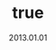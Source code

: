 ---
wip: "True"
title:
  de: "Vergilbte Gazellenleder-Karte"
  en: "Timeworn Gazelleskin Map"
  fr: "Vieille carte en peau de gazelle"
  ja: "古ぼけた地図G10"
  cn: "陈旧的瞪羚革地图"
  ko: "10등급 오래된 지도"
layout: treasuremap
page_type: guide
categories: "treasuremap"
instanceType: "treasuremap"
date: "2013.01.01"
patchNumber: "2.0"
patchName: "Stormblood"
expac: "sb"
image: "/assets/img/content/klassen/Chocobo.webp"
terms:
    - term: "TreasureMaps"
    - term: "Stormblood"
sortid: 13
order: 13
slug: "vergilbte_gazellenleder_karte"
zones:
  - zonename: "Abanisches Grenzland"
    fullimage: "/assets/img/TreasureMaps/Vergilbte Gazellenleder-Karte/Abanisches Grenzland/Abanisches Grenzland.webp"
    subimage:
      - "/assets/img/TreasureMaps/Vergilbte Gazellenleder-Karte/Abanisches Grenzland/A.webp"
      - "/assets/img/TreasureMaps/Vergilbte Gazellenleder-Karte/Abanisches Grenzland/B.webp"
      - "/assets/img/TreasureMaps/Vergilbte Gazellenleder-Karte/Abanisches Grenzland/C.webp"
      - "/assets/img/TreasureMaps/Vergilbte Gazellenleder-Karte/Abanisches Grenzland/D.webp"
      - "/assets/img/TreasureMaps/Vergilbte Gazellenleder-Karte/Abanisches Grenzland/E.webp"
      - "/assets/img/TreasureMaps/Vergilbte Gazellenleder-Karte/Abanisches Grenzland/F.webp"
      - "/assets/img/TreasureMaps/Vergilbte Gazellenleder-Karte/Abanisches Grenzland/G.webp"
      - "/assets/img/TreasureMaps/Vergilbte Gazellenleder-Karte/Abanisches Grenzland/H.webp"
  - zonename: "Die Zinnen"
    fullimage: "/assets/img/TreasureMaps/Vergilbte Gazellenleder-Karte/Die Zinnen/Die Zinnen.webp"
    subimage:
      - "/assets/img/TreasureMaps/Vergilbte Gazellenleder-Karte/Die Zinnen/A.webp"
      - "/assets/img/TreasureMaps/Vergilbte Gazellenleder-Karte/Die Zinnen/B.webp"
      - "/assets/img/TreasureMaps/Vergilbte Gazellenleder-Karte/Die Zinnen/C.webp"
      - "/assets/img/TreasureMaps/Vergilbte Gazellenleder-Karte/Die Zinnen/D.webp"
      - "/assets/img/TreasureMaps/Vergilbte Gazellenleder-Karte/Die Zinnen/E.webp"
      - "/assets/img/TreasureMaps/Vergilbte Gazellenleder-Karte/Die Zinnen/F.webp"
      - "/assets/img/TreasureMaps/Vergilbte Gazellenleder-Karte/Die Zinnen/G.webp"
      - "/assets/img/TreasureMaps/Vergilbte Gazellenleder-Karte/Die Zinnen/H.webp"
  - zonename: "Das Fenn"
    fullimage: "/assets/img/TreasureMaps/Vergilbte Gazellenleder-Karte/Das Fenn/Das Fenn.webp"
    subimage:
      - "/assets/img/TreasureMaps/Vergilbte Gazellenleder-Karte/Das Fenn/A.webp"
      - "/assets/img/TreasureMaps/Vergilbte Gazellenleder-Karte/Das Fenn/B.webp"
      - "/assets/img/TreasureMaps/Vergilbte Gazellenleder-Karte/Das Fenn/C.webp"
      - "/assets/img/TreasureMaps/Vergilbte Gazellenleder-Karte/Das Fenn/D.webp"
      - "/assets/img/TreasureMaps/Vergilbte Gazellenleder-Karte/Das Fenn/E.webp"
      - "/assets/img/TreasureMaps/Vergilbte Gazellenleder-Karte/Das Fenn/F.webp"
      - "/assets/img/TreasureMaps/Vergilbte Gazellenleder-Karte/Das Fenn/G.webp"
      - "/assets/img/TreasureMaps/Vergilbte Gazellenleder-Karte/Das Fenn/H.webp"
  - zonename: "Rubinsee"
    fullimage: "/assets/img/TreasureMaps/Vergilbte Gazellenleder-Karte/Rubinsee/Rubinsee.webp"
    subimage:
      - "/assets/img/TreasureMaps/Vergilbte Gazellenleder-Karte/Rubinsee/A.webp"
      - "/assets/img/TreasureMaps/Vergilbte Gazellenleder-Karte/Rubinsee/B.webp"
      - "/assets/img/TreasureMaps/Vergilbte Gazellenleder-Karte/Rubinsee/C.webp"
      - "/assets/img/TreasureMaps/Vergilbte Gazellenleder-Karte/Rubinsee/D.webp"
      - "/assets/img/TreasureMaps/Vergilbte Gazellenleder-Karte/Rubinsee/E.webp"
      - "/assets/img/TreasureMaps/Vergilbte Gazellenleder-Karte/Rubinsee/F.webp"
      - "/assets/img/TreasureMaps/Vergilbte Gazellenleder-Karte/Rubinsee/G.webp"
      - "/assets/img/TreasureMaps/Vergilbte Gazellenleder-Karte/Rubinsee/H.webp"
  - zonename: "Yanxia"
    fullimage: "/assets/img/TreasureMaps/Vergilbte Gazellenleder-Karte/Yanxia/Yanxia.webp"
    subimage:
      - "/assets/img/TreasureMaps/Vergilbte Gazellenleder-Karte/Yanxia/A.webp"
      - "/assets/img/TreasureMaps/Vergilbte Gazellenleder-Karte/Yanxia/B.webp"
      - "/assets/img/TreasureMaps/Vergilbte Gazellenleder-Karte/Yanxia/C.webp"
      - "/assets/img/TreasureMaps/Vergilbte Gazellenleder-Karte/Yanxia/D.webp"
      - "/assets/img/TreasureMaps/Vergilbte Gazellenleder-Karte/Yanxia/E.webp"
      - "/assets/img/TreasureMaps/Vergilbte Gazellenleder-Karte/Yanxia/F.webp"
      - "/assets/img/TreasureMaps/Vergilbte Gazellenleder-Karte/Yanxia/G.webp"
      - "/assets/img/TreasureMaps/Vergilbte Gazellenleder-Karte/Yanxia/H.webp"
  - zonename: "Azim-Steppe"
    fullimage: "/assets/img/TreasureMaps/Vergilbte Gazellenleder-Karte/Azim-Steppe/Azim-Steppe.webp"
    subimage:
      - "/assets/img/TreasureMaps/Vergilbte Gazellenleder-Karte/Azim-Steppe/A.webp"
      - "/assets/img/TreasureMaps/Vergilbte Gazellenleder-Karte/Azim-Steppe/B.webp"
      - "/assets/img/TreasureMaps/Vergilbte Gazellenleder-Karte/Azim-Steppe/C.webp"
      - "/assets/img/TreasureMaps/Vergilbte Gazellenleder-Karte/Azim-Steppe/D.webp"
      - "/assets/img/TreasureMaps/Vergilbte Gazellenleder-Karte/Azim-Steppe/E.webp"
      - "/assets/img/TreasureMaps/Vergilbte Gazellenleder-Karte/Azim-Steppe/F.webp"
      - "/assets/img/TreasureMaps/Vergilbte Gazellenleder-Karte/Azim-Steppe/G.webp"
      - "/assets/img/TreasureMaps/Vergilbte Gazellenleder-Karte/Azim-Steppe/H.webp"
---